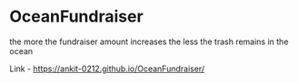 # OceanFundraiser
the more the fundraiser amount increases the less the trash remains in the ocean

Link - https://ankit-0212.github.io/OceanFundraiser/
